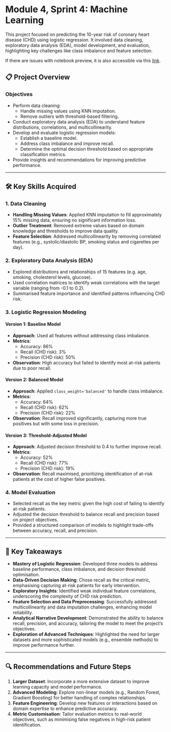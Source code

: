 # Module 4, Sprint 4: Machine Learning

This project focused on predicting the 10-year risk of coronary heart disease (CHD) using logistic regression. It involved data cleaning, exploratory data analysis (EDA), model development, and evaluation, highlighting key challenges like class imbalance and feature selection.

If there are issues with notebook preview, it is also accessible via this [link](https://colab.research.google.com/drive/1vjkAXM7j5FWc75EnyOvZ9JAju3ysO087).

## 📋 Project Overview

### Objectives
- Perform data cleaning:
  - Handle missing values using KNN imputation.
  - Remove outliers with threshold-based filtering.
- Conduct exploratory data analysis (EDA) to understand feature distributions, correlations, and multicollinearity.
- Develop and evaluate logistic regression models:
  - Establish a baseline model.
  - Address class imbalance and improve recall.
  - Determine the optimal decision threshold based on appropriate classification metrics.
- Provide insights and recommendations for improving predictive performance.

---

## 🛠️ Key Skills Acquired

### 1. **Data Cleaning**
- **Handling Missing Values**: Applied KNN imputation to fill approximately 15% missing data, ensuring no significant information loss.
- **Outlier Treatment**: Removed extreme values based on domain knowledge and thresholds to improve data quality.
- **Feature Selection**: Addressed multicollinearity by removing correlated features (e.g., systolic/diastolic BP, smoking status and cigarettes per day).

### 2. **Exploratory Data Analysis (EDA)**
- Explored distributions and relationships of 15 features (e.g. age, smoking, cholesterol levels, glucose).
- Used correlation matrices to identify weak correlations with the target variable (ranging from -0.1 to 0.2).
- Summarised feature importance and identified patterns influencing CHD risk.

### 3. **Logistic Regression Modeling**
#### Version 1: Baseline Model
- **Approach**: Used all features without addressing class imbalance.
- **Metrics**:
  - Accuracy: 86%
  - Recall (CHD risk): 3%
  - Precision (CHD risk): 50%
- **Observation**: High accuracy but failed to identify most at-risk patients due to poor recall.

#### Version 2: Balanced Model
- **Approach**: Applied `class_weight='balanced'` to handle class imbalance.
- **Metrics**:
  - Accuracy: 64%
  - Recall (CHD risk): 62%
  - Precision (CHD risk): 22%
- **Observation**: Recall improved significantly, capturing more true positives but with some loss in precision.

#### Version 3: Threshold-Adjusted Model
- **Approach**: Adjusted decision threshold to 0.4 to further improve recall.
- **Metrics**:
  - Accuracy: 52%
  - Recall (CHD risk): 77%
  - Precision (CHD risk): 19%
- **Observation**: Recall maximised, prioritizing identification of at-risk patients at the cost of higher false positives.

### 4. **Model Evaluation**
- Selected recall as the key metric given the high cost of failing to identify at-risk patients.
- Adjusted the decision threshold to balance recall and precision based on project objectives.
- Provided a structured comparison of models to highlight trade-offs between accuracy, recall, and precision.

---

## 🌟 Key Takeaways
- **Mastery of Logistic Regression**: Developed three models to address baseline performance, class imbalance, and decision threshold optimisation.
- **Data-Driven Decision Making**: Chose recall as the critical metric, emphasising capturing at-risk patients for early intervention.
- **Exploratory Insights**: Identified weak individual feature correlations, underscoring the complexity of CHD risk prediction.
- **Feature Selection and Data Preprocessing**: Successfully addressed multicollinearity and data imputation challenges, enhancing model reliability.
- **Analytical Narrative Development**: Demonstrated the ability to balance recall, precision, and accuracy, tailoring the model to meet the project’s objectives.
- **Exploration of Advanced Techniques**: Highlighted the need for larger datasets and more sophisticated models (e.g., ensemble methods) to improve performance further.

---

## 🔍 Recommendations and Future Steps
1. **Larger Dataset**: Incorporate a more extensive dataset to improve learning capacity and model performance.
2. **Advanced Modeling**: Explore non-linear models (e.g., Random Forest, Gradient Boosting) for better handling of complex relationships.
3. **Feature Engineering**: Develop new features or interactions based on domain expertise to enhance predictive accuracy.
4. **Metric Customisation**: Tailor evaluation metrics to real-world objectives, such as minimising false negatives in high-risk patient identification.
